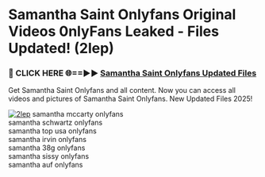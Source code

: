 # Samantha Saint Onlyfans Original Videos 0nlyFans Leaked - Files Updated! (2lep)

<h3>🔴 CLICK HERE 🌐==►► <a href="https://tinyurl.com/4seja8ks" rel="nofollow">Samantha Saint Onlyfans Updated Files</a></h3>

Get Samantha Saint Onlyfans and all content. Now you can access all videos and pictures of Samantha Saint Onlyfans. New Updated Files 2025!

[![2lep](https://i.imgur.com/EWjZXRe.gif)](https://tinyurl.com/4seja8ks)
samantha mccarty onlyfans<br>
samantha schwartz onlyfans<br>
samantha top usa onlyfans<br>
samantha irvin onlyfans<br>
samantha 38g onlyfans<br>
samantha sissy onlyfans<br>
samantha auf onlyfans